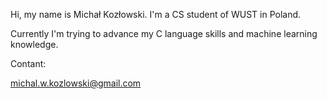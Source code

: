 Hi, my name is Michał Kozłowski.
I'm a CS student of WUST in Poland.

Currently I'm trying to advance my C language skills and machine learning knowledge.

Contant:

michal.w.kozlowski@gmail.com


<!---
m-w-kozlowski/m-w-kozlowski is a ✨ special ✨ repository because its `README.md` (this file) appears on your GitHub profile.
You can click the Preview link to take a look at your changes.
--->
